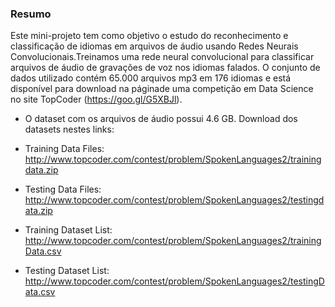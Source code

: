 



### Resumo

Este mini-projeto tem como objetivo o estudo do reconhecimento e classificação de idiomas  em  arquivos  de áudio  usando  Redes  Neurais Convolucionais.Treinamos uma  rede neural  convolucional  para  classificar  arquivos  de  áudio  de  gravações  de  voz  nos  idiomas falados. O conjunto de dados utilizado contém 65.000 arquivos mp3 em 176 idiomas e está disponível para download na páginade uma competição em Data Science no site TopCoder (https://goo.gl/G5XBJl).

-  O dataset com os arquivos de áudio possui 4.6 GB. Download dos datasets nestes links:

- Training Data Files: http://www.topcoder.com/contest/problem/SpokenLanguages2/trainingdata.zip

- Testing Data Files: http://www.topcoder.com/contest/problem/SpokenLanguages2/testingdata.zip
- Training Dataset List: http://www.topcoder.com/contest/problem/SpokenLanguages2/trainingData.csv
- Testing Dataset List: http://www.topcoder.com/contest/problem/SpokenLanguages2/testingData.csv
